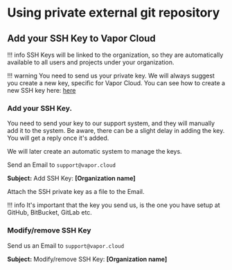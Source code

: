 # Using private external git repository

## Add your SSH Key to Vapor Cloud

!!! info
    SSH Keys will be linked to the organization, so they are automatically available to all users and projects under your organization.

!!! warning
    You need to send us your private key. We will always suggest you create a new key, specific for Vapor Cloud. You can see how to create a new SSH key here: [here](https://help.github.com/articles/generating-a-new-ssh-key-and-adding-it-to-the-ssh-agent/)

### Add your SSH Key.

You need to send your key to our support system, and they will manually add it to the system. Be aware, there can be a slight delay in adding the key. You will get a reply once it's added.

We will later create an automatic system to manage the keys.

Send an Email to `support@vapor.cloud`

**Subject:** Add SSH Key: **[Organization name]**

Attach the SSH private key as a file to the Email.

!!! info
    It's important that the key you send us, is the one you have setup at GitHub, BitBucket, GitLab etc.

### Modify/remove SSH Key

Send us an Email to `support@vapor.cloud`

**Subject:** Modify/remove SSH Key: **[Organization name]**
